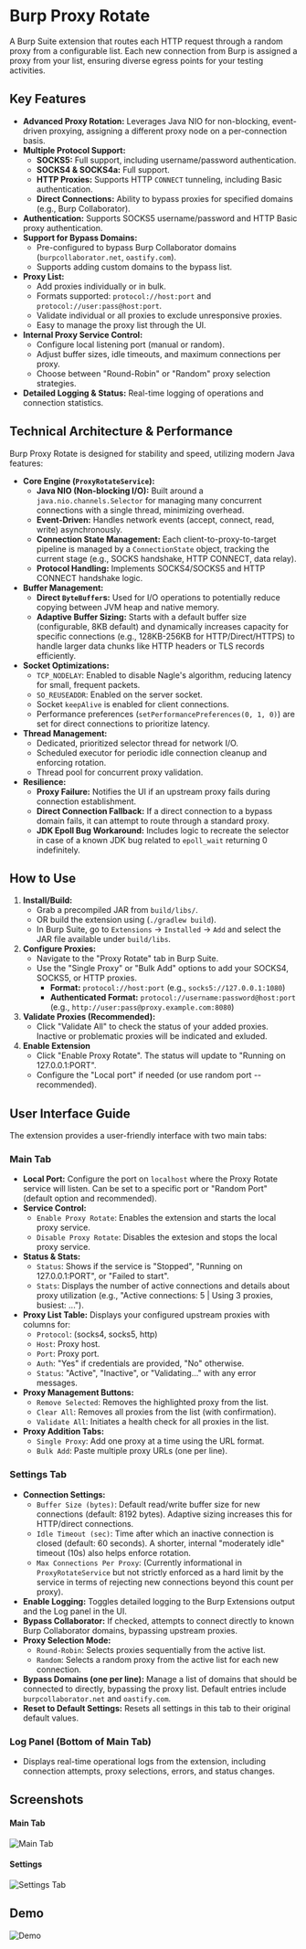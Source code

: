 # Burp Proxy Rotate

A Burp Suite extension that routes each HTTP request through a random proxy from a configurable list. Each new connection from Burp is assigned a proxy from your list, ensuring diverse egress points for your testing activities.

## Key Features

-   **Advanced Proxy Rotation:** Leverages Java NIO for non-blocking, event-driven proxying, assigning a different proxy node on a per-connection basis.
-   **Multiple Protocol Support:**
    -   **SOCKS5:** Full support, including username/password authentication.
    -   **SOCKS4 & SOCKS4a:** Full support.
    -   **HTTP Proxies:** Supports HTTP `CONNECT` tunneling, including Basic authentication.
    -   **Direct Connections:** Ability to bypass proxies for specified domains (e.g., Burp Collaborator).
-   **Authentication:** Supports SOCKS5 username/password and HTTP Basic proxy authentication.
-   **Support for Bypass Domains:**
    -   Pre-configured to bypass Burp Collaborator domains (`burpcollaborator.net`, `oastify.com`).
    -   Supports adding custom domains to the bypass list.
-   **Proxy List:**
    -   Add proxies individually or in bulk.
    -   Formats supported: `protocol://host:port` and `protocol://user:pass@host:port`.
    -   Validate individual or all proxies to exclude unresponsive proxies.
    -   Easy to manage the proxy list through the UI.
-   **Internal Proxy Service Control:**
    -   Configure local listening port (manual or random).
    -   Adjust buffer sizes, idle timeouts, and maximum connections per proxy.
    -   Choose between "Round-Robin" or "Random" proxy selection strategies.
-   **Detailed Logging & Status:** Real-time logging of operations and connection statistics.

## Technical Architecture & Performance

Burp Proxy Rotate is designed for stability and speed, utilizing modern Java features:

-   **Core Engine (`ProxyRotateService`):**
    -   **Java NIO (Non-blocking I/O):** Built around a `java.nio.channels.Selector` for managing many concurrent connections with a single thread, minimizing overhead.
    -   **Event-Driven:** Handles network events (accept, connect, read, write) asynchronously.
    -   **Connection State Management:** Each client-to-proxy-to-target pipeline is managed by a `ConnectionState` object, tracking the current stage (e.g., SOCKS handshake, HTTP CONNECT, data relay).
    -   **Protocol Handling:** Implements SOCKS4/SOCKS5 and HTTP CONNECT handshake logic.
-   **Buffer Management:**
    -   **Direct `ByteBuffer`s:** Used for I/O operations to potentially reduce copying between JVM heap and native memory.
    -   **Adaptive Buffer Sizing:** Starts with a default buffer size (configurable, 8KB default) and dynamically increases capacity for specific connections (e.g., 128KB-256KB for HTTP/Direct/HTTPS) to handle larger data chunks like HTTP headers or TLS records efficiently.
-   **Socket Optimizations:**
    -   `TCP_NODELAY`: Enabled to disable Nagle's algorithm, reducing latency for small, frequent packets.
    -   `SO_REUSEADDR`: Enabled on the server socket.
    -   Socket `keepAlive` is enabled for client connections.
    -   Performance preferences (`setPerformancePreferences(0, 1, 0)`) are set for direct connections to prioritize latency.
-   **Thread Management:**
    -   Dedicated, prioritized selector thread for network I/O.
    -   Scheduled executor for periodic idle connection cleanup and enforcing rotation.
    -   Thread pool for concurrent proxy validation.
-   **Resilience:**
    -   **Proxy Failure:** Notifies the UI if an upstream proxy fails during connection establishment.
    -   **Direct Connection Fallback:** If a direct connection to a bypass domain fails, it can attempt to route through a standard proxy.
    -   **JDK Epoll Bug Workaround:** Includes logic to recreate the selector in case of a known JDK bug related to `epoll_wait` returning 0 indefinitely.

## How to Use

1.  **Install/Build:**
    *   Grab a precompiled JAR from `build/libs/`.
    *   OR build the extension using (`./gradlew build`).
    *   In Burp Suite, go to `Extensions` -> `Installed` -> `Add` and select the JAR file available under `build/libs`.
2.  **Configure Proxies:**
    *   Navigate to the "Proxy Rotate" tab in Burp Suite.
    *   Use the "Single Proxy" or "Bulk Add" options to add your SOCKS4, SOCKS5, or HTTP proxies.
        *   **Format:** `protocol://host:port` (e.g., `socks5://127.0.0.1:1080`)
        *   **Authenticated Format:** `protocol://username:password@host:port` (e.g., `http://user:pass@proxy.example.com:8080`)
3.  **Validate Proxies (Recommended):**
    *   Click "Validate All" to check the status of your added proxies. Inactive or problematic proxies will be indicated and exluded. 
4.  **Enable Extension**
    *   Click "Enable Proxy Rotate". The status will update to "Running on 127.0.0.1:PORT".
    *   Configure the "Local port" if needed (or use random port -- recommended).
    

## User Interface Guide

The extension provides a user-friendly interface with two main tabs:

### Main Tab

-   **Local Port:** Configure the port on `localhost` where the Proxy Rotate service will listen. Can be set to a specific port or "Random Port" (default option and recommended).
-   **Service Control:**
    -   `Enable Proxy Rotate`: Enables the extension and starts the local proxy service.
    -   `Disable Proxy Rotate`: Disables the extesion and stops the local proxy service.
-   **Status & Stats:**
    -   `Status`: Shows if the service is "Stopped", "Running on 127.0.0.1:PORT", or "Failed to start".
    -   `Stats`: Displays the number of active connections and details about proxy utilization (e.g., "Active connections: 5 | Using 3 proxies, busiest: ...").
-   **Proxy List Table:** Displays your configured upstream proxies with columns for:
    -   `Protocol`: (socks4, socks5, http)
    -   `Host`: Proxy host.
    -   `Port`: Proxy port.
    -   `Auth`: "Yes" if credentials are provided, "No" otherwise.
    -   `Status`: "Active", "Inactive", or "Validating..." with any error messages.
-   **Proxy Management Buttons:**
    -   `Remove Selected`: Removes the highlighted proxy from the list.
    -   `Clear All`: Removes all proxies from the list (with confirmation).
    -   `Validate All`: Initiates a health check for all proxies in the list.
-   **Proxy Addition Tabs:**
    -   `Single Proxy`: Add one proxy at a time using the URL format.
    -   `Bulk Add`: Paste multiple proxy URLs (one per line).

### Settings Tab

-   **Connection Settings:**
    -   `Buffer Size (bytes)`: Default read/write buffer size for new connections (default: 8192 bytes). Adaptive sizing increases this for HTTP/direct connections.
    -   `Idle Timeout (sec)`: Time after which an inactive connection is closed (default: 60 seconds). A shorter, internal "moderately idle" timeout (10s) also helps enforce rotation.
    -   `Max Connections Per Proxy`: (Currently informational in `ProxyRotateService` but not strictly enforced as a hard limit by the service in terms of rejecting new connections beyond this count per proxy).
-   **Enable Logging:** Toggles detailed logging to the Burp Extensions output and the Log panel in the UI.
-   **Bypass Collaborator:** If checked, attempts to connect directly to known Burp Collaborator domains, bypassing upstream proxies.
-   **Proxy Selection Mode:**
    -   `Round-Robin`: Selects proxies sequentially from the active list.
    -   `Random`: Selects a random proxy from the active list for each new connection.
-   **Bypass Domains (one per line):** Manage a list of domains that should be connected to directly, bypassing the proxy list. Default entries include `burpcollaborator.net` and `oastify.com`.
-   **Reset to Default Settings:** Resets all settings in this tab to their original default values.

### Log Panel (Bottom of Main Tab)

-   Displays real-time operational logs from the extension, including connection attempts, proxy selections, errors, and status changes.


## Screenshots

#### Main Tab
![Main Tab](images/burp-proxy-rotate-main.png)

#### Settings
![Settings Tab](images/burp-proxy-rotate-settings.png)

## Demo

![Demo](images/burp-proxy-rorate-demo.gif)


